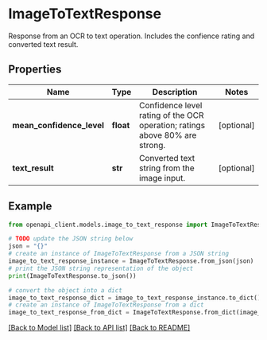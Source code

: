 # ImageToTextResponse

Response from an OCR to text operation.  Includes the confience rating and converted text result.

## Properties

Name | Type | Description | Notes
------------ | ------------- | ------------- | -------------
**mean_confidence_level** | **float** | Confidence level rating of the OCR operation; ratings above 80% are strong. | [optional] 
**text_result** | **str** | Converted text string from the image input. | [optional] 

## Example

```python
from openapi_client.models.image_to_text_response import ImageToTextResponse

# TODO update the JSON string below
json = "{}"
# create an instance of ImageToTextResponse from a JSON string
image_to_text_response_instance = ImageToTextResponse.from_json(json)
# print the JSON string representation of the object
print(ImageToTextResponse.to_json())

# convert the object into a dict
image_to_text_response_dict = image_to_text_response_instance.to_dict()
# create an instance of ImageToTextResponse from a dict
image_to_text_response_from_dict = ImageToTextResponse.from_dict(image_to_text_response_dict)
```
[[Back to Model list]](../README.md#documentation-for-models) [[Back to API list]](../README.md#documentation-for-api-endpoints) [[Back to README]](../README.md)


